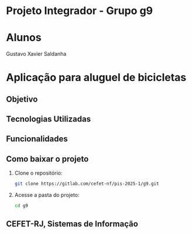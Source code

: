 # Projeto Integrador - Grupo g9

# Alunos
Gustavo Xavier Saldanha


# Aplicação para aluguel de bicicletas

## Objetivo


## Tecnologias Utilizadas


## Funcionalidades


## Como baixar o projeto
1. Clone o repositório:
   ```bash
   git clone https://gitlab.com/cefet-nf/pis-2025-1/g9.git

2. Acesse a pasta do projeto:
   ```bash
   cd g9


## CEFET-RJ, Sistemas de Informação
